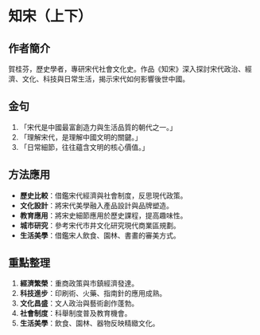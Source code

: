 # 知宋（上下）

## 作者簡介
賀桂芬，歷史學者，專研宋代社會文化史。作品《知宋》深入探討宋代政治、經濟、文化、科技與日常生活，揭示宋代如何影響後世中國。

## 金句
1. 「宋代是中國最富創造力與生活品質的朝代之一。」
2. 「理解宋代，是理解中國文明的關鍵。」
3. 「日常細節，往往蘊含文明的核心價值。」

## 方法應用
- **歷史比較**：借鑑宋代經濟與社會制度，反思現代政策。
- **文化設計**：將宋代美學融入產品設計與品牌塑造。
- **教育應用**：將宋史細節應用於歷史課程，提高趣味性。
- **城市研究**：參考宋代市井文化研究現代商業區規劃。
- **生活美學**：借鑑宋人飲食、園林、書畫的審美方式。

## 重點整理
1. **經濟繁榮**：重商政策與市鎮經濟發達。
2. **科技進步**：印刷術、火藥、指南針的應用成熟。
3. **文化昌盛**：文人政治與藝術創作蓬勃。
4. **社會制度**：科舉制度普及教育機會。
5. **生活美學**：飲食、園林、器物反映精緻文化。

